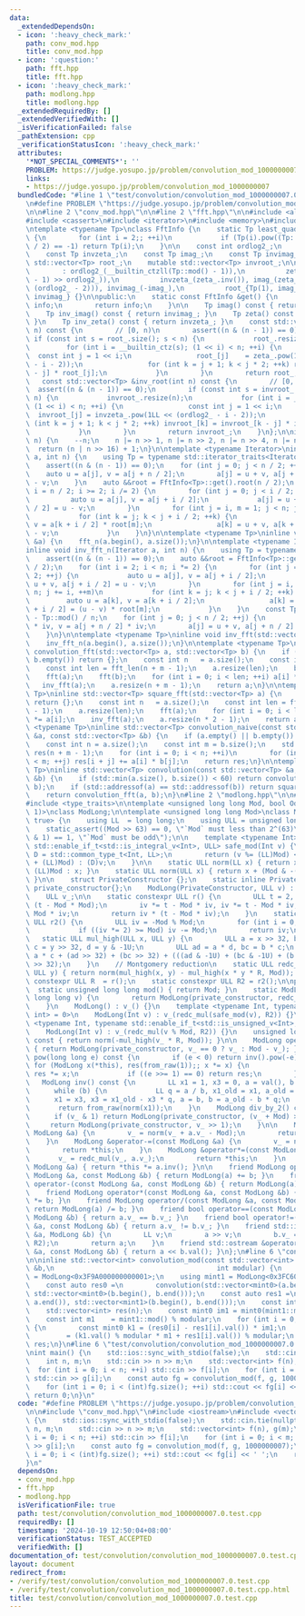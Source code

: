 ```yaml
---
data:
  _extendedDependsOn:
  - icon: ':heavy_check_mark:'
    path: conv_mod.hpp
    title: conv_mod.hpp
  - icon: ':question:'
    path: fft.hpp
    title: fft.hpp
  - icon: ':heavy_check_mark:'
    path: modlong.hpp
    title: modlong.hpp
  _extendedRequiredBy: []
  _extendedVerifiedWith: []
  _isVerificationFailed: false
  _pathExtension: cpp
  _verificationStatusIcon: ':heavy_check_mark:'
  attributes:
    '*NOT_SPECIAL_COMMENTS*': ''
    PROBLEM: https://judge.yosupo.jp/problem/convolution_mod_1000000007
    links:
    - https://judge.yosupo.jp/problem/convolution_mod_1000000007
  bundledCode: "#line 1 \"test/convolution/convolution_mod_1000000007.0.test.cpp\"\
    \n#define PROBLEM \"https://judge.yosupo.jp/problem/convolution_mod_1000000007\"\
    \n\n#line 2 \"conv_mod.hpp\"\n\n#line 2 \"fft.hpp\"\n\n#include <algorithm>\n\
    #include <cassert>\n#include <iterator>\n#include <memory>\n#include <vector>\n\
    \ntemplate <typename Tp>\nclass FftInfo {\n    static Tp least_quadratic_nonresidue()\
    \ {\n        for (int i = 2;; ++i)\n            if (Tp(i).pow((Tp::mod() - 1)\
    \ / 2) == -1) return Tp(i);\n    }\n\n    const int ordlog2_;\n    const Tp zeta_;\n\
    \    const Tp invzeta_;\n    const Tp imag_;\n    const Tp invimag_;\n\n    mutable\
    \ std::vector<Tp> root_;\n    mutable std::vector<Tp> invroot_;\n\n    FftInfo()\n\
    \        : ordlog2_(__builtin_ctzll(Tp::mod() - 1)),\n          zeta_(least_quadratic_nonresidue().pow((Tp::mod()\
    \ - 1) >> ordlog2_)),\n          invzeta_(zeta_.inv()), imag_(zeta_.pow(1LL <<\
    \ (ordlog2_ - 2))), invimag_(-imag_),\n          root_{Tp(1), imag_}, invroot_{Tp(1),\
    \ invimag_} {}\n\npublic:\n    static const FftInfo &get() {\n        static FftInfo\
    \ info;\n        return info;\n    }\n\n    Tp imag() const { return imag_; }\n\
    \    Tp inv_imag() const { return invimag_; }\n    Tp zeta() const { return zeta_;\
    \ }\n    Tp inv_zeta() const { return invzeta_; }\n    const std::vector<Tp> &root(int\
    \ n) const {\n        // [0, n)\n        assert((n & (n - 1)) == 0);\n       \
    \ if (const int s = root_.size(); s < n) {\n            root_.resize(n);\n   \
    \         for (int i = __builtin_ctz(s); (1 << i) < n; ++i) {\n              \
    \  const int j = 1 << i;\n                root_[j]    = zeta_.pow(1LL << (ordlog2_\
    \ - i - 2));\n                for (int k = j + 1; k < j * 2; ++k) root_[k] = root_[k\
    \ - j] * root_[j];\n            }\n        }\n        return root_;\n    }\n \
    \   const std::vector<Tp> &inv_root(int n) const {\n        // [0, n)\n      \
    \  assert((n & (n - 1)) == 0);\n        if (const int s = invroot_.size(); s <\
    \ n) {\n            invroot_.resize(n);\n            for (int i = __builtin_ctz(s);\
    \ (1 << i) < n; ++i) {\n                const int j = 1 << i;\n              \
    \  invroot_[j] = invzeta_.pow(1LL << (ordlog2_ - i - 2));\n                for\
    \ (int k = j + 1; k < j * 2; ++k) invroot_[k] = invroot_[k - j] * invroot_[j];\n\
    \            }\n        }\n        return invroot_;\n    }\n};\n\ninline int fft_len(int\
    \ n) {\n    --n;\n    n |= n >> 1, n |= n >> 2, n |= n >> 4, n |= n >> 8;\n  \
    \  return (n | n >> 16) + 1;\n}\n\ntemplate <typename Iterator>\ninline void fft_n(Iterator\
    \ a, int n) {\n    using Tp = typename std::iterator_traits<Iterator>::value_type;\n\
    \    assert((n & (n - 1)) == 0);\n    for (int j = 0; j < n / 2; ++j) {\n    \
    \    auto u = a[j], v = a[j + n / 2];\n        a[j] = u + v, a[j + n / 2] = u\
    \ - v;\n    }\n    auto &&root = FftInfo<Tp>::get().root(n / 2);\n    for (int\
    \ i = n / 2; i >= 2; i /= 2) {\n        for (int j = 0; j < i / 2; ++j) {\n  \
    \          auto u = a[j], v = a[j + i / 2];\n            a[j] = u + v, a[j + i\
    \ / 2] = u - v;\n        }\n        for (int j = i, m = 1; j < n; j += i, ++m)\n\
    \            for (int k = j; k < j + i / 2; ++k) {\n                auto u = a[k],\
    \ v = a[k + i / 2] * root[m];\n                a[k] = u + v, a[k + i / 2] = u\
    \ - v;\n            }\n    }\n}\n\ntemplate <typename Tp>\ninline void fft(std::vector<Tp>\
    \ &a) {\n    fft_n(a.begin(), a.size());\n}\n\ntemplate <typename Iterator>\n\
    inline void inv_fft_n(Iterator a, int n) {\n    using Tp = typename std::iterator_traits<Iterator>::value_type;\n\
    \    assert((n & (n - 1)) == 0);\n    auto &&root = FftInfo<Tp>::get().inv_root(n\
    \ / 2);\n    for (int i = 2; i < n; i *= 2) {\n        for (int j = 0; j < i /\
    \ 2; ++j) {\n            auto u = a[j], v = a[j + i / 2];\n            a[j] =\
    \ u + v, a[j + i / 2] = u - v;\n        }\n        for (int j = i, m = 1; j <\
    \ n; j += i, ++m)\n            for (int k = j; k < j + i / 2; ++k) {\n       \
    \         auto u = a[k], v = a[k + i / 2];\n                a[k] = u + v, a[k\
    \ + i / 2] = (u - v) * root[m];\n            }\n    }\n    const Tp iv = Tp::mod()\
    \ - Tp::mod() / n;\n    for (int j = 0; j < n / 2; ++j) {\n        auto u = a[j]\
    \ * iv, v = a[j + n / 2] * iv;\n        a[j] = u + v, a[j + n / 2] = u - v;\n\
    \    }\n}\n\ntemplate <typename Tp>\ninline void inv_fft(std::vector<Tp> &a) {\n\
    \    inv_fft_n(a.begin(), a.size());\n}\n\ntemplate <typename Tp>\ninline std::vector<Tp>\
    \ convolution_fft(std::vector<Tp> a, std::vector<Tp> b) {\n    if (a.empty() ||\
    \ b.empty()) return {};\n    const int n   = a.size();\n    const int m   = b.size();\n\
    \    const int len = fft_len(n + m - 1);\n    a.resize(len);\n    b.resize(len);\n\
    \    fft(a);\n    fft(b);\n    for (int i = 0; i < len; ++i) a[i] *= b[i];\n \
    \   inv_fft(a);\n    a.resize(n + m - 1);\n    return a;\n}\n\ntemplate <typename\
    \ Tp>\ninline std::vector<Tp> square_fft(std::vector<Tp> a) {\n    if (a.empty())\
    \ return {};\n    const int n   = a.size();\n    const int len = fft_len(n * 2\
    \ - 1);\n    a.resize(len);\n    fft(a);\n    for (int i = 0; i < len; ++i) a[i]\
    \ *= a[i];\n    inv_fft(a);\n    a.resize(n * 2 - 1);\n    return a;\n}\n\ntemplate\
    \ <typename Tp>\ninline std::vector<Tp> convolution_naive(const std::vector<Tp>\
    \ &a, const std::vector<Tp> &b) {\n    if (a.empty() || b.empty()) return {};\n\
    \    const int n = a.size();\n    const int m = b.size();\n    std::vector<Tp>\
    \ res(n + m - 1);\n    for (int i = 0; i < n; ++i)\n        for (int j = 0; j\
    \ < m; ++j) res[i + j] += a[i] * b[j];\n    return res;\n}\n\ntemplate <typename\
    \ Tp>\ninline std::vector<Tp> convolution(const std::vector<Tp> &a, const std::vector<Tp>\
    \ &b) {\n    if (std::min(a.size(), b.size()) < 60) return convolution_naive(a,\
    \ b);\n    if (std::addressof(a) == std::addressof(b)) return square_fft(a);\n\
    \    return convolution_fft(a, b);\n}\n#line 2 \"modlong.hpp\"\n\n#include <iostream>\n\
    #include <type_traits>\n\ntemplate <unsigned long long Mod, bool Odd = (Mod &\
    \ 1)>\nclass ModLong;\n\ntemplate <unsigned long long Mod>\nclass ModLong<Mod,\
    \ true> {\n    using LL  = long long;\n    using ULL = unsigned long long;\n\n\
    \    static_assert((Mod >> 63) == 0, \"`Mod` must less than 2^(63)\");\n    static_assert((Mod\
    \ & 1) == 1, \"`Mod` must be odd\");\n\n    template <typename Int>\n    static\
    \ std::enable_if_t<std::is_integral_v<Int>, ULL> safe_mod(Int v) {\n        using\
    \ D = std::common_type_t<Int, LL>;\n        return (v %= (LL)Mod) < 0 ? (D)(v\
    \ + (LL)Mod) : (D)v;\n    }\n\n    static ULL norm(LL x) { return x < 0 ? x +\
    \ (LL)Mod : x; }\n    static ULL norm(ULL x) { return x + (Mod & -(x >> 63));\
    \ }\n\n    struct PrivateConstructor {};\n    static inline PrivateConstructor\
    \ private_constructor{};\n    ModLong(PrivateConstructor, ULL v) : v_(v) {}\n\n\
    \    ULL v_;\n\n    static constexpr ULL r() {\n        ULL t = 2, iv = Mod *\
    \ (t - Mod * Mod);\n        iv *= t - Mod * iv, iv *= t - Mod * iv, iv *= t -\
    \ Mod * iv;\n        return iv * (t - Mod * iv);\n    }\n    static constexpr\
    \ ULL r2() {\n        ULL iv = -Mod % Mod;\n        for (int i = 0; i < 64; ++i)\n\
    \            if ((iv *= 2) >= Mod) iv -= Mod;\n        return iv;\n    }\n\n \
    \   static ULL mul_high(ULL x, ULL y) {\n        ULL a = x >> 32, b = x & -1U,\
    \ c = y >> 32, d = y & -1U;\n        ULL ad = a * d, bc = b * c;\n        return\
    \ a * c + (ad >> 32) + (bc >> 32) + (((ad & -1U) + (bc & -1U) + (b * d >> 32))\
    \ >> 32);\n    }\n    // Montgomery reduction\n    static ULL redc_mul(ULL x,\
    \ ULL y) { return norm(mul_high(x, y) - mul_high(x * y * R, Mod)); }\n\n    static\
    \ constexpr ULL R  = r();\n    static constexpr ULL R2 = r2();\n\npublic:\n  \
    \  static unsigned long long mod() { return Mod; }\n    static ModLong from_raw(unsigned\
    \ long long v) {\n        return ModLong(private_constructor, redc_mul(v, R2));\n\
    \    }\n    ModLong() : v_() {}\n    template <typename Int, typename std::enable_if_t<std::is_signed_v<Int>,\
    \ int> = 0>\n    ModLong(Int v) : v_(redc_mul(safe_mod(v), R2)) {}\n    template\
    \ <typename Int, typename std::enable_if_t<std::is_unsigned_v<Int>, int> = 0>\n\
    \    ModLong(Int v) : v_(redc_mul(v % Mod, R2)) {}\n    unsigned long long val()\
    \ const { return norm(-mul_high(v_ * R, Mod)); }\n\n    ModLong operator-() const\
    \ { return ModLong(private_constructor, v_ == 0 ? v_ : Mod - v_); }\n    ModLong\
    \ pow(long long e) const {\n        if (e < 0) return inv().pow(-e);\n       \
    \ for (ModLong x(*this), res(from_raw(1));; x *= x) {\n            if (e & 1)\
    \ res *= x;\n            if ((e >>= 1) == 0) return res;\n        }\n    }\n \
    \   ModLong inv() const {\n        LL x1 = 1, x3 = 0, a = val(), b = Mod;\n  \
    \      while (b) {\n            LL q = a / b, x1_old = x1, a_old = a;\n      \
    \      x1 = x3, x3 = x1_old - x3 * q, a = b, b = a_old - b * q;\n        }\n \
    \       return from_raw(norm(x1));\n    }\n    ModLong div_by_2() const {\n  \
    \      if (v_ & 1) return ModLong(private_constructor, (v_ + Mod) >> 1);\n   \
    \     return ModLong(private_constructor, v_ >> 1);\n    }\n\n    ModLong &operator+=(const\
    \ ModLong &a) {\n        v_ = norm(v_ + a.v_ - Mod);\n        return *this;\n\
    \    }\n    ModLong &operator-=(const ModLong &a) {\n        v_ = norm(v_ - a.v_);\n\
    \        return *this;\n    }\n    ModLong &operator*=(const ModLong &a) {\n \
    \       v_ = redc_mul(v_, a.v_);\n        return *this;\n    }\n    ModLong &operator/=(const\
    \ ModLong &a) { return *this *= a.inv(); }\n\n    friend ModLong operator+(const\
    \ ModLong &a, const ModLong &b) { return ModLong(a) += b; }\n    friend ModLong\
    \ operator-(const ModLong &a, const ModLong &b) { return ModLong(a) -= b; }\n\
    \    friend ModLong operator*(const ModLong &a, const ModLong &b) { return ModLong(a)\
    \ *= b; }\n    friend ModLong operator/(const ModLong &a, const ModLong &b) {\
    \ return ModLong(a) /= b; }\n    friend bool operator==(const ModLong &a, const\
    \ ModLong &b) { return a.v_ == b.v_; }\n    friend bool operator!=(const ModLong\
    \ &a, const ModLong &b) { return a.v_ != b.v_; }\n    friend std::istream &operator>>(std::istream\
    \ &a, ModLong &b) {\n        LL v;\n        a >> v;\n        b.v_ = redc_mul(safe_mod(v),\
    \ R2);\n        return a;\n    }\n    friend std::ostream &operator<<(std::ostream\
    \ &a, const ModLong &b) { return a << b.val(); }\n};\n#line 6 \"conv_mod.hpp\"\
    \n\ninline std::vector<int> convolution_mod(const std::vector<int> &a, const std::vector<int>\
    \ &b,\n                                        int modular) {\n    using mint0\
    \ = ModLong<0x3F9A000000000001>;\n    using mint1 = ModLong<0x3FC6000000000001>;\n\
    \    const auto res0 =\n        convolution(std::vector<mint0>(a.begin(), a.end()),\
    \ std::vector<mint0>(b.begin(), b.end()));\n    const auto res1 =\n        convolution(std::vector<mint1>(a.begin(),\
    \ a.end()), std::vector<mint1>(b.begin(), b.end()));\n    const int n = res0.size();\n\
    \    std::vector<int> res(n);\n    const mint0 im1 = mint0(mint1::mod()).inv();\n\
    \    const int m1    = mint1::mod() % modular;\n    for (int i = 0; i < n; ++i)\
    \ {\n        const mint0 k1 = (res0[i] - res1[i].val()) * im1;\n        res[i]\
    \         = (k1.val() % modular * m1 + res1[i].val()) % modular;\n    }\n    return\
    \ res;\n}\n#line 6 \"test/convolution/convolution_mod_1000000007.0.test.cpp\"\n\
    \nint main() {\n    std::ios::sync_with_stdio(false);\n    std::cin.tie(nullptr);\n\
    \    int n, m;\n    std::cin >> n >> m;\n    std::vector<int> f(n), g(m);\n  \
    \  for (int i = 0; i < n; ++i) std::cin >> f[i];\n    for (int i = 0; i < m; ++i)\
    \ std::cin >> g[i];\n    const auto fg = convolution_mod(f, g, 1000000007);\n\
    \    for (int i = 0; i < (int)fg.size(); ++i) std::cout << fg[i] << ' ';\n   \
    \ return 0;\n}\n"
  code: "#define PROBLEM \"https://judge.yosupo.jp/problem/convolution_mod_1000000007\"\
    \n\n#include \"conv_mod.hpp\"\n#include <iostream>\n#include <vector>\n\nint main()\
    \ {\n    std::ios::sync_with_stdio(false);\n    std::cin.tie(nullptr);\n    int\
    \ n, m;\n    std::cin >> n >> m;\n    std::vector<int> f(n), g(m);\n    for (int\
    \ i = 0; i < n; ++i) std::cin >> f[i];\n    for (int i = 0; i < m; ++i) std::cin\
    \ >> g[i];\n    const auto fg = convolution_mod(f, g, 1000000007);\n    for (int\
    \ i = 0; i < (int)fg.size(); ++i) std::cout << fg[i] << ' ';\n    return 0;\n\
    }\n"
  dependsOn:
  - conv_mod.hpp
  - fft.hpp
  - modlong.hpp
  isVerificationFile: true
  path: test/convolution/convolution_mod_1000000007.0.test.cpp
  requiredBy: []
  timestamp: '2024-10-19 12:50:04+08:00'
  verificationStatus: TEST_ACCEPTED
  verifiedWith: []
documentation_of: test/convolution/convolution_mod_1000000007.0.test.cpp
layout: document
redirect_from:
- /verify/test/convolution/convolution_mod_1000000007.0.test.cpp
- /verify/test/convolution/convolution_mod_1000000007.0.test.cpp.html
title: test/convolution/convolution_mod_1000000007.0.test.cpp
---
```

